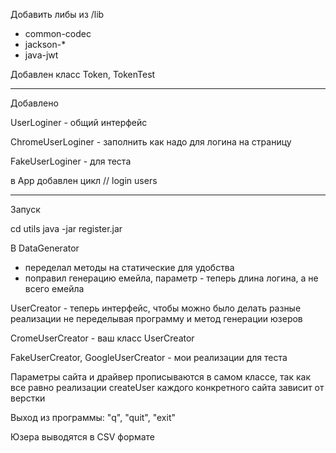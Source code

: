 
Добавить либы из /lib

- common-codec
- jackson-*
- java-jwt

Добавлен класс
Token, TokenTest

------------------

Добавлено

UserLoginer - общий интерфейс

ChromeUserLoginer - заполнить как надо для логина на страницу

FakeUserLoginer - для теста

в App добавлен цикл // login users

----------------------------
Запуск 

cd utils
java -jar register.jar

В DataGenerator 
- переделал методы на статические для удобства
- поправил генерацию емейла, параметр - теперь длина логина, а не всего емейла

UserCreator - теперь интерфейс, чтобы можно было делать разные реализации не переделывая программу и метод генерации юзеров

CromeUserCreator - ваш класс UserCreator

FakeUserCreator, GoogleUserCreator - мои реализации для теста

Параметры сайта и драйвер прописываются в самом классе, так как все равно реализации createUser каждого конкретного сайта зависит от верстки

Выход из программы: "q", "quit", "exit"

Юзера выводятся в CSV формате
